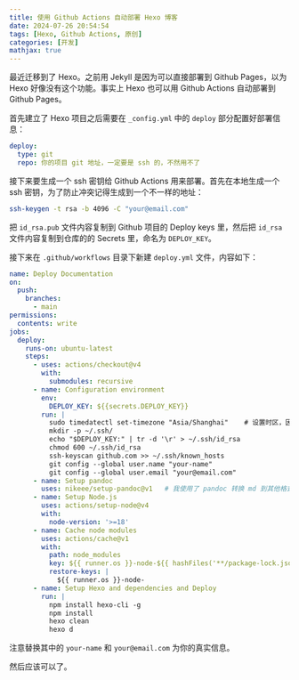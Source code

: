 ```yaml
---
title: 使用 Github Actions 自动部署 Hexo 博客
date: 2024-07-26 20:54:54
tags: [Hexo, Github Actions, 原创]
categories: [开发]
mathjax: true
---
```


最近迁移到了 Hexo。之前用 Jekyll 是因为可以直接部署到 Github Pages，以为 Hexo 好像没有这个功能。事实上 Hexo 也可以用 Github Actions 自动部署到 Github Pages。

首先建立了 Hexo 项目之后需要在 `_config.yml` 中的 `deploy` 部分配置好部署信息：

```yaml
deploy:
  type: git
  repo: 你的项目 git 地址，一定要是 ssh 的，不然用不了
```

接下来要生成一个 ssh 密钥给 Github Actions 用来部署。首先在本地生成一个 ssh 密钥，为了防止冲突记得生成到一个不一样的地址：

```bash
ssh-keygen -t rsa -b 4096 -C "your@email.com"
```

把 `id_rsa.pub` 文件内容复制到 Github 项目的 Deploy keys 里，然后把 `id_rsa` 文件内容复制到仓库的的 Secrets 里，命名为 `DEPLOY_KEY`。

接下来在 `.github/workflows` 目录下新建 `deploy.yml` 文件，内容如下：

```yaml
name: Deploy Documentation
on:
  push:
    branches:
      - main
permissions:
  contents: write
jobs:
  deploy:
    runs-on: ubuntu-latest
    steps:
      - uses: actions/checkout@v4
        with:
          submodules: recursive
      - name: Configuration environment
        env:
          DEPLOY_KEY: ${{secrets.DEPLOY_KEY}}
        run: |
          sudo timedatectl set-timezone "Asia/Shanghai"    # 设置时区，因为发布时间不同会导致文章显示不出来
          mkdir -p ~/.ssh/
          echo "$DEPLOY_KEY:" | tr -d '\r' > ~/.ssh/id_rsa
          chmod 600 ~/.ssh/id_rsa
          ssh-keyscan github.com >> ~/.ssh/known_hosts
          git config --global user.name "your-name"
          git config --global user.email "your@email.com"
      - name: Setup pandoc
        uses: nikeee/setup-pandoc@v1   # 我使用了 pandoc 转换 md 到其他格式，所以需要安装
      - name: Setup Node.js
        uses: actions/setup-node@v4
        with:
          node-version: '>=18'
      - name: Cache node modules
        uses: actions/cache@v1
        with:
          path: node_modules
          key: ${{ runner.os }}-node-${{ hashFiles('**/package-lock.json') }}
          restore-keys: |
            ${{ runner.os }}-node-
      - name: Setup Hexo and dependencies and Deploy
        run: |
          npm install hexo-cli -g
          npm install
          hexo clean
          hexo d
```

注意替换其中的 `your-name` 和 `your@email.com` 为你的真实信息。

然后应该可以了。